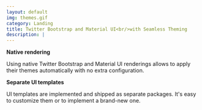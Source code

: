 ```yaml
---
layout: default
img: themes.gif
category: Landing
title: Twitter Bootstrap and Material UI<br/>with Seamless Theming
description: |
---
```


**Native rendering**

Using native Twitter Bootstrap and Material UI renderings allows to apply
their themes automatically with no extra configuration.

**Separate UI templates**

UI templates are implemented and shipped as separate packages.
It's easy to customize them or to implement a brand-new one.